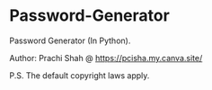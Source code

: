 # Password-Generator
Password Generator (In Python).

Author: Prachi Shah @ https://pcisha.my.canva.site/

P.S. The default copyright laws apply.
